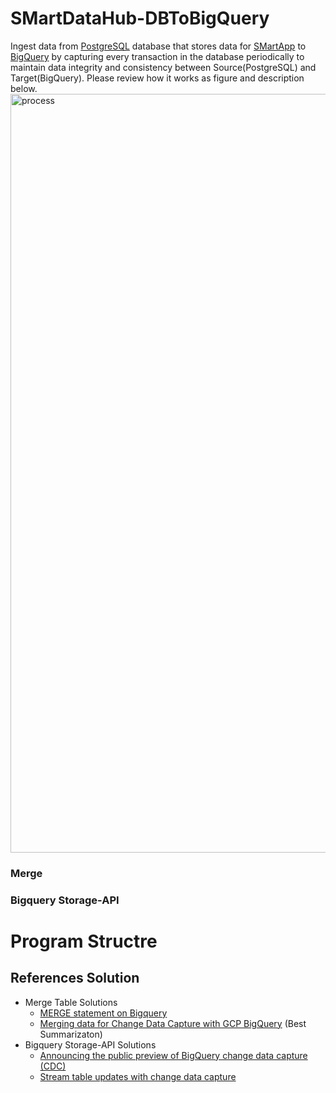 # SMartDataHub-DBToBigQuery
Ingest data from [PostgreSQL](https://www.postgresql.org/) database that stores  data for [SMartApp](https://github.com/technqvi/SMartApp)  to [BigQuery](https://cloud.google.com/bigquery?hl=en) by capturing every transaction in the database periodically to maintain data integrity and consistency between Source(PostgreSQL) and Target(BigQuery). Please review how it works as figure and description below.
<img width="1214" alt="process" src="https://github.com/technqvi/SMartDataHub-DBToBigQuery/assets/38780060/d61faef2-d0c8-4830-a72c-60323dc13d07">
### Merge
### Bigquery Storage-API



# Program Structre


## References Solution
* Merge Table Solutions
  * [MERGE statement on Bigquery](https://cloud.google.com/bigquery/docs/using-dml-with-partitioned-tables#using_a_merge_statement)
  * [Merging data for Change Data Capture with GCP BigQuery](https://nileshk611.medium.com/change-data-capture-with-gcp-bigquery-6b09aec400bc) (Best Summarizaton)
* Bigquery Storage-API Solutions
  * [Announcing the public preview of BigQuery change data capture (CDC)](https://cloud.google.com/blog/products/data-analytics/bigquery-gains-change-data-capture-functionality)
  * [Stream table updates with change data capture](https://cloud.google.com/bigquery/docs/change-data-capture)
